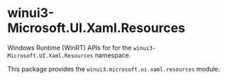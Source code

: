 <!-- warning: Please don't edit this file. It was automatically generated. -->

# winui3-Microsoft.UI.Xaml.Resources

Windows Runtime (WinRT) APIs for for the `winui3-Microsoft.UI.Xaml.Resources` namespace.

This package provides the `winui3.microsoft.ui.xaml.resources` module.
